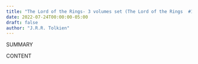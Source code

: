 ```yaml
---
title: "The Lord of the Rings- 3 volumes set (The Lord of the Rings  #1-3)"
date: 2022-07-24T00:00:00-05:00
draft: false
author: "J.R.R. Tolkien"
---
```


SUMMARY

<!--more-->

CONTENT